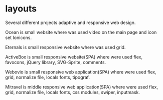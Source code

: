# layouts
Several different projects adaptive and responsive web design.

Ocean is small website where was used video on the main page and icon set Ionicons.

Eternals is small responsive website where was used grid.

ActiveBox is small responsive website(SPA) where were used flex, favocons, jQuery library, SVG-Sprite, comments.

Webovio is small responsive web application(SPA) where were used flex, grid, normalize file, locals fonts, tipograf.

Mitravel is middle responsive web application(SPA) where were used flex, grid, normalize file, locals fonts, css modules, swiper, inputmask.
